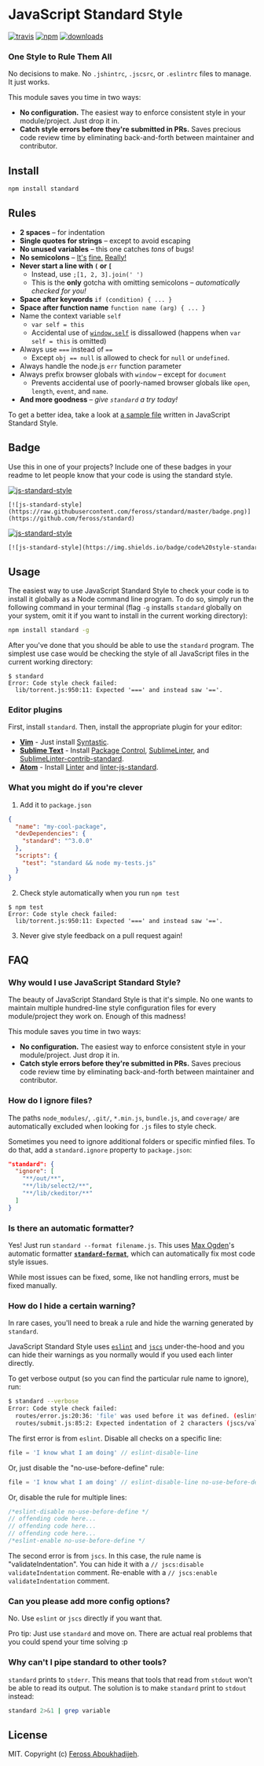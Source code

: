# JavaScript Standard Style
[![travis][travis-image]][travis-url]
[![npm][npm-image]][npm-url]
[![downloads][downloads-image]][downloads-url]

[travis-image]: https://img.shields.io/travis/feross/standard.svg?style=flat
[travis-url]: https://travis-ci.org/feross/standard
[npm-image]: https://img.shields.io/npm/v/standard.svg?style=flat
[npm-url]: https://npmjs.org/package/standard
[downloads-image]: https://img.shields.io/npm/dm/standard.svg?style=flat
[downloads-url]: https://npmjs.org/package/standard

### One Style to Rule Them All

No decisions to make. No `.jshintrc`, `.jscsrc`, or `.eslintrc` files to manage. It just
works.

This module saves you time in two ways:

- **No configuration.** The easiest way to enforce consistent style in your
  module/project. Just drop it in.
- **Catch style errors before they're submitted in PRs.** Saves precious code review time
  by eliminating back-and-forth between maintainer and contributor.

## Install

```bash
npm install standard
```

## Rules

- **2 spaces** – for indentation
- **Single quotes for strings** – except to avoid escaping
- **No unused variables** – this one catches *tons* of bugs!
- **No semicolons** – [It's][1] [fine.][2] [Really!][3]
- **Never start a line with `(` or `[`**
  - Instead, use `;[1, 2, 3].join(' ')`
  - This is the **only** gotcha with omitting semicolons – *automatically checked for you!*
- **Space after keywords** `if (condition) { ... }`
- **Space after function name** `function name (arg) { ... }`
- Name the context variable `self`
  - `var self = this`
  - Accidental use of [`window.self`][4] is dissallowed (happens when `var self = this` is
    omitted)
- Always use `===` instead of `==`
  - Except `obj == null` is allowed to check for `null` or `undefined`.
- Always handle the node.js `err` function parameter
- Always prefix browser globals with `window` – except for `document`
  - Prevents accidental use of poorly-named browser globals like `open`, `length`,
    `event`, and `name`.
- **And more goodness** – *give `standard` a try today!*

[1]: http://blog.izs.me/post/2353458699/an-open-letter-to-javascript-leaders-regarding
[2]: http://inimino.org/~inimino/blog/javascript_semicolons
[3]: https://github.com/maxogden/messages/issues/18
[4]: https://developer.mozilla.org/en-US/docs/Web/API/Window.self

To get a better idea, take a look at
[a sample file](https://github.com/feross/bittorrent-dht/blob/master/client.js) written
in JavaScript Standard Style.

## Badge

Use this in one of your projects? Include one of these badges in your readme to
let people know that your code is using the standard style.

[![js-standard-style](https://raw.githubusercontent.com/feross/standard/master/badge.png)](https://github.com/feross/standard)

```
[![js-standard-style](https://raw.githubusercontent.com/feross/standard/master/badge.png)](https://github.com/feross/standard)
```

[![js-standard-style](https://img.shields.io/badge/code%20style-standard-brightgreen.svg?style=flat-square)](https://github.com/feross/standard)
```txt
[![js-standard-style](https://img.shields.io/badge/code%20style-standard-brightgreen.svg?style=flat-square)](https://github.com/feross/standard)
```

## Usage

The easiest way to use JavaScript Standard Style to check your code is to install it
globally as a Node command line program. To do so, simply run the following command in
your terminal (flag `-g` installs `standard` globally on your system, omit it if you want
to install in the current working directory):

```bash
npm install standard -g
```

After you've done that you should be able to use the `standard` program. The simplest use
case would be checking the style of all JavaScript files in the current working directory:

```
$ standard
Error: Code style check failed:
  lib/torrent.js:950:11: Expected '===' and instead saw '=='.
```

### Editor plugins

First, install `standard`. Then, install the appropriate plugin for your editor:

- **[Vim](https://github.com/scrooloose/syntastic)** - Just install [Syntastic](https://github.com/scrooloose/syntastic).
- **[Sublime Text](https://github.com/Flet/Sublimelinter-contrib-standard)** - Install [Package Control](https://packagecontrol.io/), [SublimeLinter](http://www.sublimelinter.com/en/latest/), and [SublimeLinter-contrib-standard](https://github.com/Flet/Sublimelinter-contrib-standard).
- **[Atom](https://atom.io)** - Install [Linter](https://github.com/AtomLinter/Linter) and [linter-js-standard](https://github.com/ricardofbarros/linter-js-standard).

### What you might do if you're clever

1. Add it to `package.json`

  ```json
  {
    "name": "my-cool-package",
    "devDependencies": {
      "standard": "^3.0.0"
    },
    "scripts": {
      "test": "standard && node my-tests.js"
    }
  }
  ```

2. Check style automatically when you run `npm test`

  ```
  $ npm test
  Error: Code style check failed:
    lib/torrent.js:950:11: Expected '===' and instead saw '=='.
  ```

3. Never give style feedback on a pull request again!

## FAQ

### Why would I use JavaScript Standard Style?

The beauty of JavaScript Standard Style is that it's simple. No one wants to maintain
multiple hundred-line style configuration files for every module/project they work on.
Enough of this madness!

This module saves you time in two ways:

- **No configuration.** The easiest way to enforce consistent style in your
  module/project. Just drop it in.
- **Catch style errors before they're submitted in PRs.** Saves precious code review time
  by eliminating back-and-forth between maintainer and contributor.

### How do I ignore files?

The paths `node_modules/`, `.git/`, `*.min.js`, `bundle.js`, and `coverage/` are automatically excluded
when looking for `.js` files to style check.

Sometimes you need to ignore additional folders or specific minfied files. To do that, add
a `standard.ignore` property to `package.json`:

```json
"standard": {
  "ignore": [
    "**/out/**",
    "**/lib/select2/**",
    "**/lib/ckeditor/**"
  ]
}
```

### Is there an automatic formatter?

Yes! Just run `standard --format filename.js`. This uses
[Max Ogden](https://github.com/maxogden)'s automatic formatter
**[`standard-format`](https://github.com/maxogden/standard-format)**, which can
automatically fix most code style issues.

While most issues can be fixed, some, like not handling errors, must be fixed manually.

### How do I hide a certain warning?

In rare cases, you'll need to break a rule and hide the warning generated by `standard`.

JavaScript Standard Style uses [`eslint`](http://eslint.org/) and
[`jscs`](http://jscs.info/) under-the-hood and you can hide their warnings as you normally
would if you used each linter directly.

To get verbose output (so you can find the particular rule name to ignore), run:

```bash
$ standard --verbose
Error: Code style check failed:
  routes/error.js:20:36: 'file' was used before it was defined. (eslint/no-use-before-define)
  routes/submit.js:85:2: Expected indentation of 2 characters (jscs/validateIndentation)
```

The first error is from `eslint`. Disable all checks on a specific line:

```js
file = 'I know what I am doing' // eslint-disable-line
```

Or, just disable the "no-use-before-define" rule:

```js
file = 'I know what I am doing' // eslint-disable-line no-use-before-define
```

Or, disable the rule for multiple lines:

```js
/*eslint-disable no-use-before-define */
// offending code here...
// offending code here...
// offending code here...
/*eslint-enable no-use-before-define */
```

The second error is from `jscs`. In this case, the rule name is "validateIndentation".
You can hide it with a `// jscs:disable validateIndentation` comment. Re-enable with a
`// jscs:enable validateIndentation` comment.

### Can you please add more config options?

No. Use `eslint` or `jscs` directly if you want that.

Pro tip: Just use `standard` and move on. There are actual real problems that you could
spend your time solving :p

### Why can't I pipe standard to other tools?

`standard` prints to `stderr`. This means that tools that read from `stdout` won't be
able to read its output. The solution is to make `standard` print to `stdout` instead:

```sh
standard 2>&1 | grep variable
```

## License

MIT. Copyright (c) [Feross Aboukhadijeh](http://feross.org).
